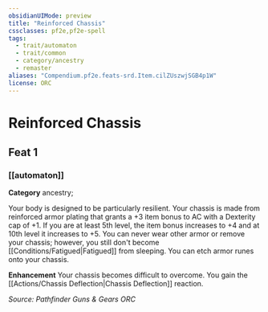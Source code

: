 ```yaml
---
obsidianUIMode: preview
title: "Reinforced Chassis"
cssclasses: pf2e,pf2e-spell
tags:
  - trait/automaton
  - trait/common
  - category/ancestry
  - remaster
aliases: "Compendium.pf2e.feats-srd.Item.cilZUszwjSGB4p1W"
license: ORC
---
```

# Reinforced Chassis
## Feat 1
### [[automaton]]

**Category** ancestry; 




Your body is designed to be particularly resilient. Your chassis is made from reinforced armor plating that grants a +3 item bonus to AC with a Dexterity cap of +1. If you are at least 5th level, the item bonus increases to +4 and at 10th level it increases to +5. You can never wear other armor or remove your chassis; however, you still don't become [[Conditions/Fatigued|Fatigued]] from sleeping. You can etch armor runes onto your chassis.

**Enhancement** Your chassis becomes difficult to overcome. You gain the [[Actions/Chassis Deflection|Chassis Deflection]] reaction.

*Source: Pathfinder Guns & Gears*
*ORC*